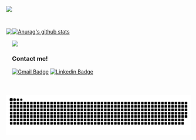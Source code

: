 <!--### ✨ Hi !!! Welcome to my profile 👋 ✨-->

<img src="https://i.imgur.com/PF4JnbX.png" align="center"></img>






<br/>

<!--
**alvarobasia/alvarobasia** is a ✨ _special_ ✨ repository because its `README.md` (this file) appears on your GitHub profile.
-->



<!-- <img align="right" alt="GIF" src="https://github.com/deut-erium/deut-erium/blob/master/assets/computer.gif?raw=1" width="200vw" /> -->

<div>
 <img height="180em" align='left' src="https://github-readme-stats.vercel.app/api/top-langs/?username=alvarobasia&layout=compact&langs_count=16&theme=dracula"/>

[![Anurag's github stats](https://github-readme-stats.vercel.app/api?username=alvarobasia&count_private=true&show_icons=true&theme=dracula)](https://github.com/anuraghazra/github-readme-stats)
 </div>

<img align='center' src='https://user-images.githubusercontent.com/5713670/87202985-820dcb80-c2b6-11ea-9f56-7ec461c497c3.gif' width='200"'>


### Contact me!
[![Gmail Badge](https://img.shields.io/badge/gmail-%23D14836.svg?&style=for-the-badge&logo=gmail&logoColor=white)](mailto:alvaro.araujo@aluno.ufop.edu.br)
[![Linkedin Badge](https://img.shields.io/badge/linkedin-%230077B5.svg?&style=for-the-badge&logo=linkedin&logoColor=white)](https://www.linkedin.com/in/alvaro-de-araujo-845741135/)


![Snake animation](https://github.com/alvarobasia/alvarobasia/blob/output/github-contribution-grid-snake.svg)
